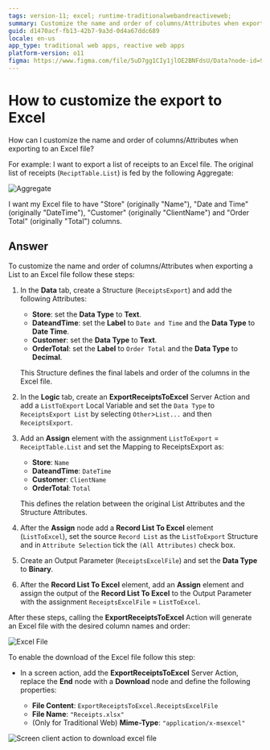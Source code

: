 ```yaml
---
tags: version-11; excel; runtime-traditionalwebandreactiveweb;
summary: Customize the name and order of columns/Attributes when exporting a List to an Excel file by creating a Structure, an Export Server Action, and a Download Screen Action.
guid: d1470acf-fb13-42b7-9a3d-0d4a67ddc689
locale: en-us
app_type: traditional web apps, reactive web apps
platform-version: o11
figma: https://www.figma.com/file/5uD7gg1CIy1jlOE2BNFdsU/Data?node-id=942:245
---
```


# How to customize the export to Excel

How can I customize the name and order of columns/Attributes when exporting to an Excel file?

For example: I want to export a list of receipts to an Excel file.
The original list of receipts (`ReciptTable.List`) is fed by the following Aggregate:

![Aggregate](images/customize-excel-00.png?width=1024)

I want my Excel file to have "Store" (originally "Name"), "Date and Time" (originally "DateTime"), "Customer" (originally "ClientName") and "Order Total" (originally "Total") columns.

## Answer

To customize the name and order of columns/Attributes when exporting a List to an Excel file follow these steps:

1. In the **Data** tab, create a Structure (`ReceiptsExport`) and add the following Attributes:

    * **Store**: set the **Data Type** to **Text**.
    * **DateandTime**: set the **Label** to `Date and Time` and the **Data Type** to **Date Time**.
    * **Customer**: set the **Data Type** to **Text**.
    * **OrderTotal**: set the **Label** to `Order Total` and the **Data Type** to **Decimal**.

    This Structure defines the final labels and order of the columns in the Excel file.

1. In the **Logic** tab, create an **ExportReceiptsToExcel** Server Action and add a `ListToExport` Local Variable and set the `Data Type` to `ReceiptsExport List` by selecting `Other`>`List...` and then `ReceiptsExport`. 

1. Add an **Assign** element with the assignment `ListToExport` = `ReceiptTable.List` and set the Mapping to ReceiptsExport as:

    * **Store**: `Name`
    * **DateandTime**: `DateTime`
    * **Customer**: `ClientName`
    * **OrderTotal**: `Total`

    This defines the relation between the original List Attributes and the Structure Attributes.

1. After the **Assign** node add a **Record List To Excel** element (`ListToExcel`), set the source `Record List` as the `ListToExport` Structure and in `Attribute Selection` tick the `(All Attributes)` check box.

1. Create an Output Parameter (`ReceiptsExcelFile`) and set the **Data Type** to **Binary**.

1. After the **Record List To Excel** element, add an **Assign** element and assign the output of the **Record List To Excel** to the Output Parameter with the assignment `ReceiptsExcelFile` = `ListToExcel`.

After these steps, calling the **ExportReceiptsToExcel** Action will generate an Excel file with the desired column names and order:

![Excel File](images/customize-excel-02.png?width=700)

To enable the download of the Excel file follow this step:

* In a screen action, add the **ExportReceiptsToExcel** Server Action, replace the **End** node with a **Download** node and define the following properties:

    * **File Content**: `ExportReceiptsToExcel.ReceiptsExcelFile`
    * **File Name**: `"Receipts.xlsx"`
    * (Only for Traditional Web) **Mime-Type**: `"application/x-msexcel"`

![Screen client action to download excel file](images/customize-excel-03-ss.png?width=400)
